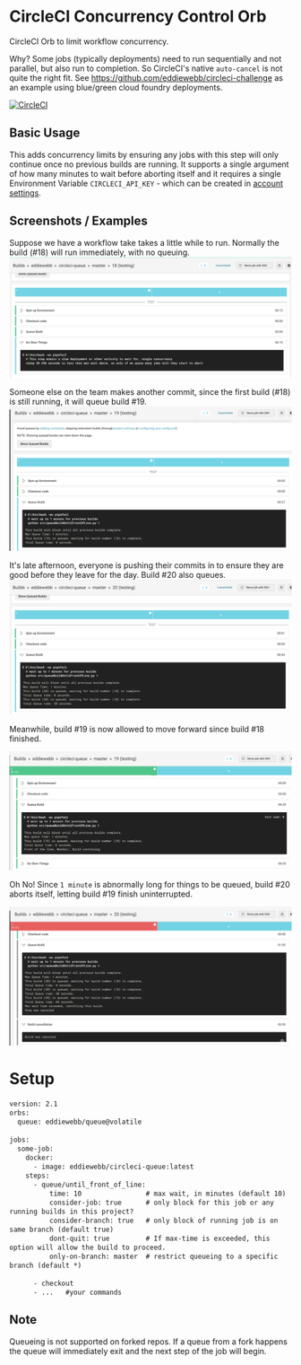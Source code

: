 # CircleCI Concurrency Control Orb

CircleCI Orb to limit workflow concurrency.

Why? Some jobs (typically deployments) need to run sequentially and not parallel, but also run to completion. So CircleCI's native `auto-cancel` is not quite the right fit.
See https://github.com/eddiewebb/circleci-challenge as an example using blue/green cloud foundry deployments.

[![CircleCI](https://circleci.com/gh/eddiewebb/circleci-queue/tree/master.svg?style=svg)](https://circleci.com/gh/eddiewebb/circleci-queue/tree/master)

## Basic Usage

This adds concurrency limits by ensuring any jobs with this step will only continue once no previous builds are running. It supports a single argument of how many minutes to wait before aborting itself and it requires a single Environment Variable `CIRCLECI_API_KEY` - which can be created in [account settings](https://circleci.com/account/api).

## Screenshots / Examples

Suppose we have a workflow take takes a little while to run. Normally the build (#18) will run immediately, with no queuing.
![no queuing if only active build](assets/build_noqueue.png)

Someone else on the team makes another commit, since the first build (#18) is still running, it will queue build #19.
![no queuing if only active build](assets/build_queue2.png)

It's late afternoon, everyone is pushing their commits in to ensure they are good before they leave for the day. Build #20 also queues.
![no queuing if only active build](assets/build_queued.png)

Meanwhile, build #19 is now allowed to move forward since build #18 finished.

![no queuing if only active build](assets/build_progressed.png)

Oh No! Since `1 minute` is abnormally long for things to be queued, build #20 aborts itself, letting build #19 finish uninterrupted.

![no queuing if only active build](assets/build_aborted.png)

# Setup

```
version: 2.1
orbs:
  queue: eddiewebb/queue@volatile

jobs:
  some-job:
    docker:
      - image: eddiewebb/circleci-queue:latest
    steps:
      - queue/until_front_of_line:
          time: 10                # max wait, in minutes (default 10)
          consider-job: true      # only block for this job or any running builds in this project?
          consider-branch: true   # only block of running job is on same branch (default true)
          dont-quit: true         # If max-time is exceeded, this option will allow the build to proceed.
          only-on-branch: master  # restrict queueing to a specific branch (default *)

      - checkout
      - ...   #your commands
```

## Note

Queueing is not supported on forked repos. If a queue from a fork happens the queue will immediately exit and the next step of the job will begin.
